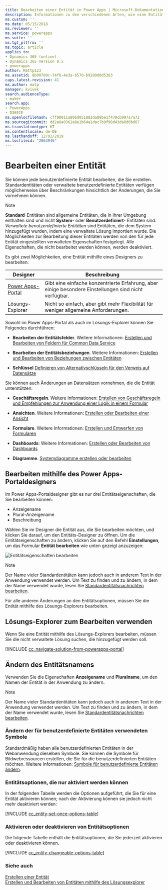 ```yaml
---
title: Bearbeiten einer Entität in Power Apps | Microsoft-Dokumentation
description: Informationen zu den verschiedenen Arten, wie eine Entität bearbeitet werden kann
ms.custom: ''
ms.date: 05/15/2018
ms.reviewer: ''
ms.service: powerapps
ms.suite: ''
ms.tgt_pltfrm: ''
ms.topic: article
applies_to:
- Dynamics 365 (online)
- Dynamics 365 Version 9.x
- powerapps
author: Mattp123
ms.assetid: 8b00780c-74f0-4e3a-b570-b9289d0d5383
caps.latest.revision: 41
ms.author: matp
manager: kvivek
search.audienceType:
- maker
search.app:
- PowerApps
- D365CE
ms.openlocfilehash: cff90011a80bd051882da08be1f479cb997a7a72
ms.sourcegitcommit: dd2a8a0362a8e1b64a1dac7b9f98d43da8d0bd87
ms.translationtype: HT
ms.contentlocale: de-DE
ms.lasthandoff: 12/02/2019
ms.locfileid: "2863946"
---
```

# <a name="edit-an-entity"></a>Bearbeiten einer Entität

Sie können jede benutzerdefinierte Entität bearbeiten, die Sie erstellen. Standardentitäten oder verwaltete benutzerdefinierte Entitäten verfügen möglicherweise über Beschränkungen hinsichtlich der Änderungen, die Sie vornehmen können.  
  
> [!NOTE]
> **Standard**-Entitäten sind allgemeine Entitäten, die in Ihrer Umgebung enthalten sind und nicht **System**- oder **Benutzerdefiniert**- Entitäten sind. *Verwaltete benutzerdefinierte Entitäten* sind Entitäten, die dem System hinzugefügt wurden, indem eine verwaltete Lösung importiert wurde. Die Möglichkeiten zur Bearbeitung dieser Entitäten werden von den für jede Entität eingestellten verwalteten Eigenschaften festgelegt. Alle Eigenschaften, die nicht bearbeitet werden können, werden deaktiviert. 

Es gibt zwei Möglichkeiten, eine Entität mithilfe eines Designers zu bearbeiten:

|Designer|Beschreibung|
|--|--|
|[Power Apps-Portal](https://make.powerapps.com/?utm_source=padocs&utm_medium=linkinadoc&utm_campaign=referralsfromdoc)|Gibt eine einfache konzentrierte Erfahrung, aber einige besondere Einstellungen sind nicht verfügbar.|
|Lösungs-Explorer|Nicht so einfach, aber gibt mehr Flexibilität für weniger allgemeine Anforderungen.|

Sowohl im Power Apps-Portal als auch im Lösungs-Explorer können Sie Folgendes durchführen:

- **Bearbeiten der Entitätsfelder**. Weitere Informationen: [Erstellen und Bearbeiten von Feldern für Common Data Service](create-edit-fields.md)
  
- **Bearbeiten der Entitätsbeziehungen**. Weitere Informationen:  [Erstellen und Bearbeiten von Beziehungen zwischen Entitäten](create-edit-entity-relationships.md)

- **Schlüssel** [Definieren von Alternativschlüsseln für den Verweis auf Datensätze](define-alternate-keys-reference-records.md)
  
Sie können auch Änderungen an Datensätzen vornehmen, die die Entität unterstützen:  

- **Geschäftsregeln**. Weitere Informationen: [Erstellen von Geschäftsregeln und Empfehlungen zur Anwendung einer Logik in einem Formular](../model-driven-apps/create-business-rules-recommendations-apply-logic-form.md)

- **Ansichten**. Weitere Informationen:  [Erstellen oder Bearbeiten einer Ansicht](../model-driven-apps/create-edit-views.md)
  
- **Formulare**. Weitere Informationen:  [Erstellen und Entwerfen von Formularen](../model-driven-apps/create-design-forms.md)

- **Dashboards**: Weitere Informationen: [Erstellen oder Bearbeiten von Dashboards](../model-driven-apps/create-edit-dashboards.md)

- **Diagramme**. [Systemdiagramme erstellen oder bearbeiten](../model-driven-apps/create-edit-system-chart.md)

## <a name="edit-using-power-apps-portal-designer"></a>Bearbeiten mithilfe des Power Apps-Portaldesigners

Im Power Apps-Portaldesigner gibt es nur drei Entitätseigenschaften, die Sie bearbeiten können:
 - Anzeigename
 - Plural-Anzeigename
 - Beschreibung

Wählen Sie im Designer die Entität aus, die Sie bearbeiten möchten, und klicken Sie darauf, um den Entitäts-Designer zu öffnen. Um die Entitätseigenschaften zu ändern, klicken Sie auf den Befehl **Einstellungen**, um das Formular **Entität bearbeiten** wie unten gezeigt anzuzeigen:

![Entitätseigenschaften bearbeiten](media/edit-entity-properties-powerapps-portal-designer.png)

> [!NOTE]
>  Der Name vieler Standardentitäten kann jedoch auch in anderem Text in der Anwendung verwendet werden. Um Text zu finden und zu ändern, in dem der Name verwendet wurde, lesen Sie [Standardentitätsnachrichten bearbeiten](edit-system-entity-messages.md).

Für alle anderen Änderungen an den Entitätsoptionen, müssen Sie die Entität mithilfe des Lösungs-Explorers bearbeiten.

## <a name="edit-using-solution-explorer"></a>Lösungs-Explorer zum Bearbeiten verwenden

Wenn Sie eine Entität mithilfe des Lösungs-Explorers bearbeiten, müssen Sie die nicht verwaltete Lösung suchen, die hinzugefügt werden soll.

[!INCLUDE [cc_navigate-solution-from-powerapps-portal](../../includes/cc_navigate-solution-from-powerapps-portal.md)]
  
<a name="BKMK_ChangeEntityName"></a> 
  
## <a name="change-the-name-of-an-entity"></a>Ändern des Entitätsnamens  

Verwenden Sie die Eigenschaften **Anzeigename** und **Pluralname**, um den Namen der Entität in der Anwendung zu ändern. 

> [!NOTE]
>  Der Name vieler Standardentitäten kann jedoch auch in anderem Text in der Anwendung verwendet werden. Um Text zu finden und zu ändern, in dem der Name verwendet wurde, lesen Sie [Standardentitätsnachrichten bearbeiten](edit-system-entity-messages.md).
  
<a name="BKMK_ChangeEntityIcon"></a>   

###  <a name="change-the-icons-used-for-custom-entities"></a>Ändern der für benutzerdefinierte Entitäten verwendeten Symbole  

Standardmäßig haben alle benutzerdefinierten Entitäten in der Webanwendung dieselben Symbole. Sie können die Symbole für Bildwebressourcen erstellen, die Sie für die benutzerdefinierten Entitäten möchten. Weitere Informationen: [Symbole für benutzerdefinierte Entitäten ändern](../model-driven-apps/change-custom-entity-icons.md).  
  
<a name="BKMK_EnableOptions"></a>  
 
###  <a name="entity-options-that-can-only-be-enabled"></a>Entitätsoptionen, die nur aktiviert werden können  

In der folgenden Tabelle werden die Optionen aufgeführt, die Sie für eine Entität aktivieren können; nach der Aktivierung können sie jedoch nicht mehr deaktiviert werden:  

[!INCLUDE [cc_entity-set-once-options-table](../../includes/cc_entity-set-once-options-table.md)] 
  
<a name="BKMK_EnableDisableOptions"></a>  
 
###  <a name="enable-or-disable-entity-options"></a>Aktivieren oder deaktivieren von Entitätsoptionen  

Die folgende Tabelle enthält die Entitätsoptionen, die Sie jederzeit aktivieren oder deaktivieren können.  

[!INCLUDE [cc_entity-changeable-options-table](../../includes/cc_entity-changeable-options-table.md)] 

### <a name="see-also"></a>Siehe auch

[Erstellen einer Entität](create-edit-entities.md)<br />
[Erstellen und Bearbeiten von Entitäten mithilfe des Lösungsexplorer](create-edit-entities-solution-explorer.md)
